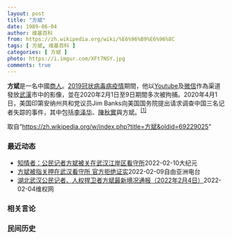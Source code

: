 ```yaml
---
layout: post
title: "方斌"
date: 1989-06-04
author: 维基百科
from: https://zh.wikipedia.org/wiki/%E6%96%B9%E6%96%8C
tags: [ 方斌, 维基百科 ]
categories: [ 方斌 ]
photo: https://i.imgur.com/XFt7NSY.jpg
comments: true
---
```

<div class="mw-parser-output">
<p><b>方斌</b>是一名中國<a href="/wiki/%E5%95%86%E4%BA%BA" title="商人">商人</a>。<a href="/wiki/2019%E5%86%A0%E7%8A%B6%E7%97%85%E6%AF%92%E7%97%85%E7%96%AB%E6%83%85" title="2019冠状病毒病疫情">2019冠状病毒病疫情</a>期間，他以<a href="/wiki/Youtube" class="mw-redirect" title="Youtube">Youtube</a>及<a href="/wiki/%E5%BE%AE%E4%BF%A1" title="微信">微信</a>作為渠道發放<a href="/wiki/%E6%AD%A6%E6%BC%A2" class="mw-redirect" title="武漢">武漢</a>市中的影像，並在2020年2月1日至9日期間多次被拘捕。2020年4月1日，美国印第安纳州共和党议员Jim Banks向美国国务院提出请求调查中国三名记者失踪的事件，其中包括<a href="/wiki/%E6%9D%8E%E6%B3%BD%E5%8D%8E_(%E8%AE%B0%E8%80%85)" title="李泽华 (记者)">李泽华</a>、<a href="/wiki/%E9%99%88%E7%A7%8B%E5%AE%9E_(%E5%BE%8B%E5%B8%88)" title="陈秋实 (律师)">陳秋實</a>與<a class="mw-selflink selflink">方斌</a>。<sup id="cite_ref-1" class="reference"><a href="#cite_note-1">[1]</a></sup>
</p>
</div><noscript><img src="//zh.wikipedia.org/wiki/Special:CentralAutoLogin/start?type=1x1" alt="" title="" width="1" height="1" style="border: none; position: absolute;"></noscript>
<div class="printfooter">取自“<a dir="ltr" href="https://zh.wikipedia.org/w/index.php?title=方斌&amp;oldid=69229025">https://zh.wikipedia.org/w/index.php?title=方斌&amp;oldid=69229025</a>”</div><div id="recent-news"><h3>最近动态</h3><ul><li><a href="https://nodebe4.github.io/waimei/2022-02-10/%E7%9F%A5%E6%83%85%E8%80%85-%E5%85%AC%E6%B0%91%E8%AE%B0%E8%80%85%E6%96%B9%E6%96%8C%E8%A2%AB%E5%85%B3%E5%9C%A8%E6%AD%A6%E6%B1%89%E6%B1%9F%E5%B2%B8%E5%8C%BA%E7%9C%8B%E5%AE%88%E6%89%80" title="知情者：公民记者方斌被关在武汉江岸区看守所—— 【大纪元2022年02月10日讯】（大纪元记者李熙采访报导）武汉公民记者方斌因调查“中共病毒”（COVID-19）疫情真相，被武汉当局关押近二年。...">知情者：公民记者方斌被关在武汉江岸区看守所</a><time>2022-02-10</time><a class="tag">大纪元</a></li>
<li><a href="https://nodebe4.github.io/waimei/2022-02-09/%E6%96%B9%E6%96%8C%E8%A2%AB%E6%8C%87%E5%85%B3%E6%8A%BC%E5%9C%A8%E6%AD%A6%E6%B1%89%E7%9C%8B%E5%AE%88%E6%89%80-%E5%AE%98%E6%96%B9%E6%8B%92%E7%BB%9D%E8%AF%81%E5%AE%9E" title="方斌被指关押在武汉看守所 官方拒绝证实—— 今年的2月7日是武汉医生李文亮去世两周年，而今年的2月9日则是向外披露武汉疫情真实情况的公民记者方斌被失踪两周年。最近有消息说，方斌目前被关押在武汉市...">方斌被指关押在武汉看守所 官方拒绝证实</a><time>2022-02-09</time><a class="tag">自由亚洲电台</a></li>
<li><a href="https://nodebe4.github.io/waimei/2022-02-04/%E6%B9%96%E5%8C%97%E6%AD%A6%E6%B1%89%E5%85%AC%E6%B0%91%E8%AE%B0%E8%80%85-%E4%BA%BA%E6%9D%83%E6%8D%8D%E5%8D%AB%E8%80%85%E6%96%B9%E6%96%8C%E6%9C%80%E6%96%B0%E5%A2%83%E5%86%B5%E9%80%9A%E6%8A%A5-2022%E5%B9%B42%E6%9C%884%E6%97%A5" title="湖北武汉公民记者、人权捍卫者方斌最新境况通报（2022年2月4日）—— （维权网信息中心报道）2022年2月4日，本网获悉遭强迫失踪近2年的湖北武汉公民记者、人权捍卫者方斌最新境况，现通报如下：...">湖北武汉公民记者、人权捍卫者方斌最新境况通报（2022年2月4日）</a><time>2022-02-04</time><a class="tag">维权网</a></li>
</ul></div><div id="open-opinion"><h3>相关言论</h3><ul></ul></div><div id="mjls-record"><h3>民间历史</h3><ul></ul></div>